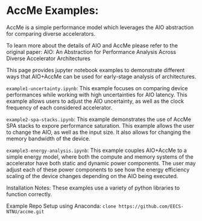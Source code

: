 # AccMe Examples:

AccMe is a simple performance model which leverages the AIO abstraction for comparing diverse accelerators. 

To learn more about the details of AIO and AccMe please refer to the original paper:
AIO: An Abstraction for Performance Analysis Across Diverse Accelerator Architectures

This page provides jupyter notebook examples to demonstrate different ways that AIO+AccMe can be used for early-stage analysis of architectures.

`example1-uncertainty.ipynb`: This example focuses on comparing device performances while working with high uncertainties for AIO latency. This example allows users to adjust the AIO uncertainty, as well as the clock frequency of each considered accelerator. 

`example2-spa-stacks.ipynb`: This example demonstrates the use of AccMe SPA stacks to expore performance saturation. This example allows the user to change the AIO, as well as the input size. It also allows for changing the memory bandwidth of the device.

`example3-energy-analysis.ipynb`: This example couples AIO+AccMe to a simple energy model, where both the compute and memory systems of the accelerator have both static and dynamic power components. The user may adjust each of these power components to see how the energy efficiency scaling of the device changes depending on the AIO being executed.

Installation Notes:
These examples use a variety of python libraries to function correctly.

Example Repo Setup using Anaconda:
`clone https://github.com/EECS-NTNU/accme.git`

